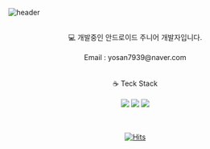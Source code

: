 ![header](https://capsule-render.vercel.app/api?type=Waving&text=Larry's%20Hub&height=220&fontColor=ECE7E5&&color=timeGradient&fontAlignY=40) <br/><br/>

<div align="center">
💻 개발중인 안드로이드 주니어 개발자입니다. <br/><br/>
Email : yosan7939@naver.com <br/><br/><br/>
☕ Teck Stack  <br/><br/>
<img src="https://img.shields.io/badge/Kotlin-6C7AFF?style=for-the-badge&logo=Kotlin&logoColor=9844F6"> 
<img src="https://img.shields.io/badge/Android-38DF88?style=for-the-badge&logo=Android&logoColor=white">
<img src="https://img.shields.io/badge/Python-FFDD55?style=for-the-badge&logo=Python&logoColor=4984B2"> <br/><br/><br/>


[![Hits](https://hits.seeyoufarm.com/api/count/incr/badge.svg?url=https%3A%2F%2Fgithub.com%2Fgjbae1212%2Fhit-counter&count_bg=%2379C83D&title_bg=%23555555&icon=&icon_color=%23E7E7E7&title=hits&edge_flat=false)](https://hits.seeyoufarm.com)
</div>

